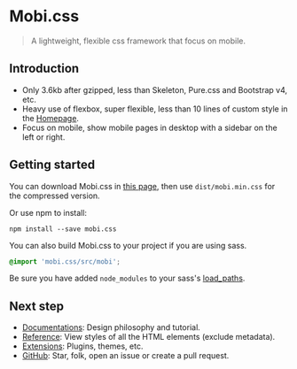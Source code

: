 # Mobi.css

> A lightweight, flexible css framework that focus on mobile.

## Introduction

- Only 3.6kb after gzipped, less than Skeleton, Pure.css and Bootstrap v4, etc.
- Heavy use of flexbox, super flexible, less than 10 lines of custom style in the [Homepage](http://getmobicss.com/).
- Focus on mobile, show mobile pages in desktop with a sidebar on the left or right.

## Getting started

You can download Mobi.css in [this page](https://github.com/xcatliu/mobi.css/releases), then use `dist/mobi.min.css` for the compressed version.

Or use npm to install:

```shell
npm install --save mobi.css
```

You can also build Mobi.css to your project if you are using sass.

```scss
@import 'mobi.css/src/mobi';
```

Be sure you have added `node_modules` to your sass's [load_paths](http://stackoverflow.com/questions/6502313/sass-import-a-file-from-a-different-directory).

## Next step

- [Documentations](/docs): Design philosophy and tutorial.
- [Reference](/docs/reference): View styles of all the HTML elements (exclude metadata).
- [Extensions](/extenstions): Plugins, themes, etc.
- [GitHub](https://github.com/xcatliu/mobi.css): Star, folk, open an issue or create a pull request.
